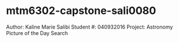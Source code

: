 # mtm6302-capstone-sali0080
Author: Kaline Marie Salibi
Student #: 040932016
Project: Astronomy Picture of the Day Search

